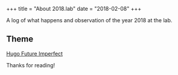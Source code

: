 +++
title = "About 2018.lab"
date = "2018-02-08"
+++

A log of what happens and observation of the year 2018 at the lab.

## Theme

[Hugo Future Imperfect][62555684]

Thanks for reading!

[62555684]: https://github.com/jpescador/hugo-future-imperfect "Hugo Future Imperfect"
